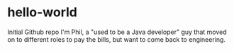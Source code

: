# hello-world
Initial Github repo
I'm Phil, a "used to be a Java developer" guy that moved on to different roles to pay the bills, but want to come back to engineering.
